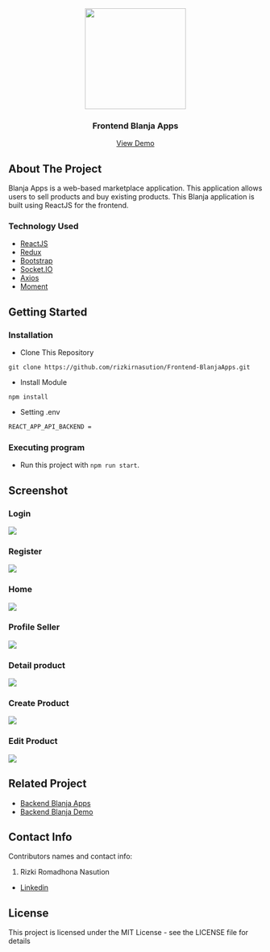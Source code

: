 <div align="center">
  <img src="./readme/logoblanja.png" width="200px" height="200px" />
</div>
<h3 align="center">Frontend Blanja Apps</h3>
<p align="center">
  <a href="https://frontend-blanja-apps.vercel.app/">View Demo</a>
</p>

<!-- ABOUT THE PROJECT -->

## About The Project

Blanja Apps is a web-based marketplace application. This application allows users to sell products and buy existing products. This Blanja application is built using ReactJS for the frontend.

### Technology Used

- [ReactJS](https://reactjs.org/)
- [Redux](https://redux.js.org/)
- [Bootstrap](https://getbootstrap.com/)
- [Socket.IO](https://socket.io/)
- [Axios](https://github.com/axios/axios)
- [Moment](https://momentjs.com/)

<!-- GETTING STARTED -->

## Getting Started

### Installation

- Clone This Repository

`git clone https://github.com/rizkirnasution/Frontend-BlanjaApps.git`

- Install Module

`npm install`

- Setting .env

```bash
REACT_APP_API_BACKEND =
```

### Executing program

- Run this project with `npm run start`.

<!-- SCREENSHOT -->

## Screenshot

### Login

<img src="./readme/ss-login.PNG" />

### Register

<img src="./readme/ss-register.PNG" />

### Home

<img src="./readme/ss-home.PNG" />

### Profile Seller

<img src="./readme/ss-profile-seller.PNG" />

### Detail product

<img src="./readme/ss-detailproduct.PNG" />

### Create Product

<img src="./readme/ss-create-product.PNG" />

### Edit Product

<img src="./readme/ss-edit-product.PNG" />

<!-- RELATED PROJECT -->

## Related Project

- [Backend Blanja Apps](https://github.com/rizkirnasution/Backend-BlanjaApps.git)
- [Backend Blanja Demo](https://blanja-backend2-production.up.railway.app/)

<!-- CONTACT INFO -->

## Contact Info

Contributors names and contact info:

1. Rizki Romadhona Nasution

- [Linkedin](https://www.linkedin.com/in/rizkiromadhonanasution)

## License

This project is licensed under the MIT License - see the LICENSE file for details
